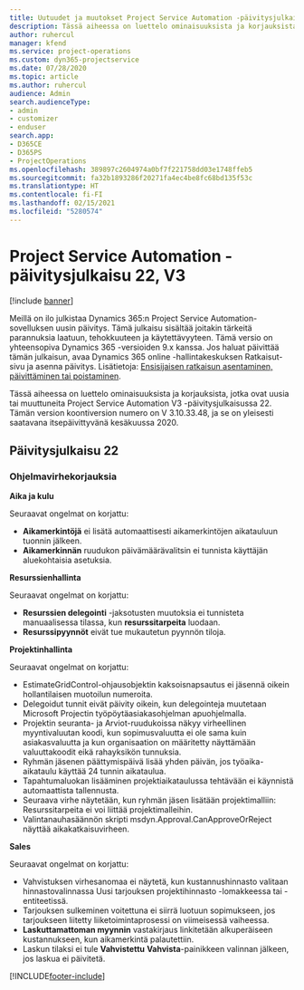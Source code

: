 ```yaml
---
title: Uutuudet ja muutokset Project Service Automation -päivitysjulkaisussa 22, V3
description: Tässä aiheessa on luettelo ominaisuuksista ja korjauksista, jotka ovat käytettävissä Project Service Automation -päivitysjulkaisussa 22, V3.
author: ruhercul
manager: kfend
ms.service: project-operations
ms.custom: dyn365-projectservice
ms.date: 07/28/2020
ms.topic: article
ms.author: ruhercul
audience: Admin
search.audienceType:
- admin
- customizer
- enduser
search.app:
- D365CE
- D365PS
- ProjectOperations
ms.openlocfilehash: 389897c2604974a0bf7f221758dd03e1748ffeb5
ms.sourcegitcommit: fa32b1893286f20271fa4ec4be8fc68bd135f53c
ms.translationtype: HT
ms.contentlocale: fi-FI
ms.lasthandoff: 02/15/2021
ms.locfileid: "5280574"
---
```

# <a name="project-service-automation-update-release-22-v3"></a>Project Service Automation -päivitysjulkaisu 22, V3

[!include [banner](../includes/psa-now-project-operations.md)]

Meillä on ilo julkistaa Dynamics 365:n Project Service Automation-sovelluksen uusin päivitys. Tämä julkaisu sisältää joitakin tärkeitä parannuksia laatuun, tehokkuuteen ja käytettävyyteen. Tämä versio on yhteensopiva Dynamics 365 -versioiden 9.x kanssa. Jos haluat päivittää tämän julkaisun, avaa Dynamics 365 online -hallintakeskuksen Ratkaisut-sivu ja asenna päivitys. Lisätietoja: [Ensisijaisen ratkaisun asentaminen, päivittäminen tai poistaminen](https://docs.microsoft.com/power-platform/admin/install-remove-preferred-solution).

Tässä aiheessa on luettelo ominaisuuksista ja korjauksista, jotka ovat uusia tai muuttuneita Project Service Automation V3 -päivitysjulkaisussa 22. Tämän version koontiversion numero on V 3.10.33.48, ja se on yleisesti saatavana itsepäivittyvänä kesäkuussa 2020.

## <a name="update-release-22"></a>Päivitysjulkaisu 22

### <a name="bug-fixes"></a>Ohjelmavirhekorjauksia



**Aika ja kulu**

Seuraavat ongelmat on korjattu:

- **Aikamerkintöjä** ei lisätä automaattisesti aikamerkintöjen aikatauluun tuonnin jälkeen.
- **Aikamerkinnän** ruudukon päivämäärävalitsin ei tunnista käyttäjän aluekohtaisia asetuksia.

**Resurssienhallinta**

Seuraavat ongelmat on korjattu:

- **Resurssien delegointi** -jaksotusten muutoksia ei tunnisteta manuaalisessa tilassa, kun **resurssitarpeita** luodaan.
- **Resurssipyynnöt** eivät tue mukautetun pyynnön tiloja.

**Projektinhallinta**

Seuraavat ongelmat on korjattu:

- EstimateGridControl-ohjausobjektin kaksoisnapsautus ei jäsennä oikein hollantilaisen muotoilun numeroita.
- Delegoidut tunnit eivät päivity oikein, kun delegointeja muutetaan Microsoft Projectin työpöytäasiakasohjelman apuohjelmalla.
- Projektin seuranta- ja Arviot-ruudukoissa näkyy virheellinen myyntivaluutan koodi, kun sopimusvaluutta ei ole sama kuin asiakasvaluutta ja kun organisaation on määritetty näyttämään valuuttakoodit eikä rahayksikön tunnuksia.
- Ryhmän jäsenen päättymispäivä lisää yhden päivän, jos työaika-aikataulu käyttää 24 tunnin aikataulua.
- Tapahtumaluokan lisääminen projektiaikataulussa tehtävään ei käynnistä automaattista tallennusta.
- Seuraava virhe näytetään, kun ryhmän jäsen lisätään projektimalliin: Resurssitarpeita ei voi liittää projektimalleihin. 
- Valintanauhasäännön skripti msdyn.Approval.CanApproveOrReject näyttää aikakatkaisuvirheen.

**Sales**

Seuraavat ongelmat on korjattu:

- Vahvistuksen virhesanomaa ei näytetä, kun kustannushinnasto valitaan hinnastovalinnassa Uusi tarjouksen projektihinnasto -lomakkeessa tai -entiteetissä.
- Tarjouksen sulkeminen voitettuna ei siirrä luotuun sopimukseen, jos tarjoukseen liitetty liiketoimintaprosessi on viimeisessä vaiheessa.
- **Laskuttamattoman myynnin** vastakirjaus linkitetään alkuperäiseen kustannukseen, kun aikamerkintä palautettiin.
- Laskun tilaksi ei tule **Vahvistettu** **Vahvista**-painikkeen valinnan jälkeen, jos laskua ei päivitetä.


[!INCLUDE[footer-include](../includes/footer-banner.md)]